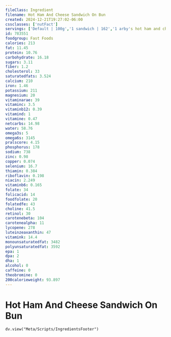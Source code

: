 ```yaml
---
fileClass: Ingredient
filename: Hot Ham And Cheese Sandwich On Bun
created: 2024-12-21T19:27:02-06:00
cssclasses: ['nutFact']
servings: ['Default | 100g','1 sandwich | 162','1 arby's hot ham and cheese sandwich | 162','1 burger king hot ham and cheese sandwich | 208','1 hardee's sandwich | 184','1 hardee's hot ham 'n' cheese sandwich | 130','1 hardee's big hot ham 'n' cheese sandwich | 244']
id: 783551
foodgroup: Fast Foods
calories: 213
fat: 11.45
protein: 10.76
carbohydrate: 16.18
sugars: 3.11
fiber: 1.2
cholesterol: 33
saturatedfats: 3.524
calcium: 210
iron: 1.46
potassium: 211
magnesium: 20
vitaminarae: 39
vitaminc: 3.5
vitaminb12: 0.39
vitamind: 1
vitamine: 0.47
netcarbs: 14.98
water: 58.76
omega3s: 5
omega6s: 3145
pralscore: 4.15
phosphorus: 178
sodium: 738
zinc: 0.98
copper: 0.074
selenium: 16.7
thiamin: 0.384
riboflavin: 0.198
niacin: 2.249
vitaminb6: 0.165
folate: 34
folicacid: 14
foodfolate: 20
folatedfe: 43
choline: 41.5
retinol: 30
carotenebeta: 104
carotenealpha: 11
lycopene: 278
luteinzeaxanthin: 47
vitamink: 14.4
monounsaturatedfat: 3482
polyunsaturatedfat: 3592
epa: 1
dpa: 2
dha: 1
alcohol: 0
caffeine: 0
theobromine: 0
200calorieweight: 93.897
---
```


# Hot Ham And Cheese Sandwich On Bun

```dataviewjs
dv.view("Meta/Scripts/IngredientsFooter")
```